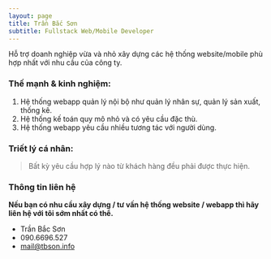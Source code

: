 ```yaml
---
layout: page
title: Trần Bắc Sơn
subtitle: Fullstack Web/Mobile Developer
---
```


Hỗ trợ doanh nghiệp vừa và nhỏ xây dựng các hệ thống website/mobile phù hợp nhất với nhu cầu của công ty.

### Thế mạnh & kinh nghiệm:

1. Hệ thống webapp quản lý nội bộ như quản lý nhân sự, quản lý sản xuất, thống kê.
2. Hệ thống kế toán quy mô nhỏ và có yêu cầu đặc thù.
3. Hệ thống webapp yêu cầu nhiều tương tác với người dùng.

### Triết lý cá nhân:

> Bất kỳ yêu cầu hợp lý nào từ khách hàng đều phải được thực hiện.

### Thông tin liên hệ

**Nếu bạn có nhu cầu xây dựng / tư vấn hệ thống website / webapp thì hãy liên hệ với tôi sớm nhất có thể.**

* Trần Bắc Sơn
* 090.6696.527
* [mail@tbson.info](mailto:mail@tbson.info)

